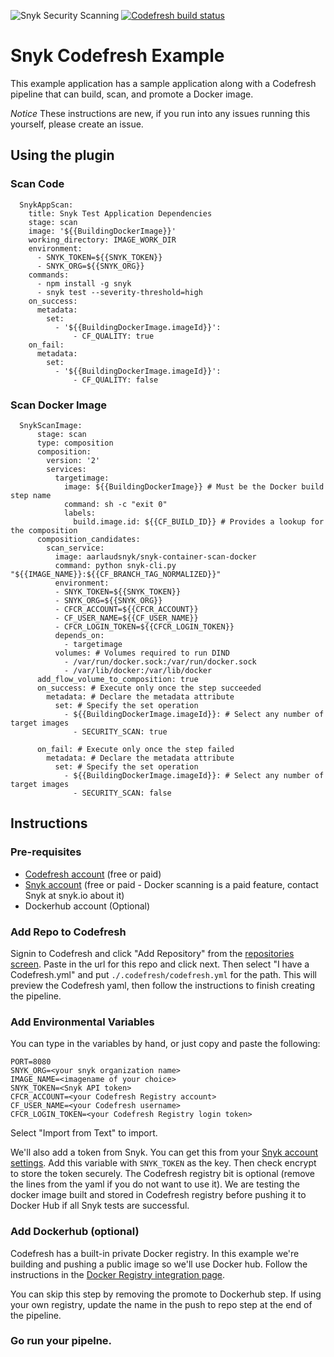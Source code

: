 [logo]: https://res.cloudinary.com/snyk/image/upload/v1533761770/logo-1_wtob68.svg
![Snyk Security Scanning](https://res.cloudinary.com/snyk/image/upload/v1533761770/logo-1_wtob68.svg)
[![Codefresh build status]( https://g.codefresh.io/api/badges/pipeline/aarlaud/snyk-playground%2Fcodefresh-pipeline-snyk-app-docker-scan%2Fcodefresh-pipeline-snyk-app-docker-scan?branch=master&type=cf-2)]( https://g.codefresh.io/repositories/snyk-playground/codefresh-pipeline-snyk-app-docker-scan/builds?filter=trigger:build;branch:master;service:5bcfd52a9fd1f422617b0eb3~codefresh-pipeline-snyk-app-docker-scan)
# Snyk Codefresh Example
This example application has a sample application along with a Codefresh pipeline that can build, scan, and promote a Docker image.

*Notice* These instructions are new, if you run into any issues running this yourself, please create an issue. 
## Using the plugin
### Scan Code
```
  SnykAppScan:
    title: Snyk Test Application Dependencies
    stage: scan
    image: '${{BuildingDockerImage}}'
    working_directory: IMAGE_WORK_DIR
    environment:
      - SNYK_TOKEN=${{SNYK_TOKEN}}
      - SNYK_ORG=${{SNYK_ORG}}
    commands:
      - npm install -g snyk
      - snyk test --severity-threshold=high
    on_success:
      metadata:
        set:
          - '${{BuildingDockerImage.imageId}}':
              - CF_QUALITY: true
    on_fail:
      metadata:
        set:
          - '${{BuildingDockerImage.imageId}}':
              - CF_QUALITY: false
```

### Scan Docker Image
```
  SnykScanImage:
      stage: scan
      type: composition
      composition:
        version: '2'
        services:
          targetimage:
            image: ${{BuildingDockerImage}} # Must be the Docker build step name
            command: sh -c "exit 0"
            labels:
              build.image.id: ${{CF_BUILD_ID}} # Provides a lookup for the composition
      composition_candidates:
        scan_service:
          image: aarlaudsnyk/snyk-container-scan-docker
          command: python snyk-cli.py "${{IMAGE_NAME}}:${{CF_BRANCH_TAG_NORMALIZED}}"
          environment:
          - SNYK_TOKEN=${{SNYK_TOKEN}}
          - SNYK_ORG=${{SNYK_ORG}}
          - CFCR_ACCOUNT=${{CFCR_ACCOUNT}}
          - CF_USER_NAME=${{CF_USER_NAME}}
          - CFCR_LOGIN_TOKEN=${{CFCR_LOGIN_TOKEN}}
          depends_on:
            - targetimage
          volumes: # Volumes required to run DIND
            - /var/run/docker.sock:/var/run/docker.sock
            - /var/lib/docker:/var/lib/docker
      add_flow_volume_to_composition: true
      on_success: # Execute only once the step succeeded
        metadata: # Declare the metadata attribute
          set: # Specify the set operation
            - ${{BuildingDockerImage.imageId}}: # Select any number of target images
              - SECURITY_SCAN: true

      on_fail: # Execute only once the step failed
        metadata: # Declare the metadata attribute
          set: # Specify the set operation
            - ${{BuildingDockerImage.imageId}}: # Select any number of target images
              - SECURITY_SCAN: false
```

## Instructions

### Pre-requisites
- [Codefresh account](https://codefresh.io/) (free or paid)
- [Snyk account](https://snyk.io/) (free or paid - Docker scanning is a paid feature, contact Snyk at snyk.io about it)
- Dockerhub account (Optional)

### Add Repo to Codefresh
Signin to Codefresh and click "Add Repository" from the [repositories screen](https://g.codefresh.io/repositories). Paste in the url for this repo and click next. Then select "I have a Codefresh.yml" and put `./.codefresh/codefresh.yml` for the path. This will preview the Codefresh yaml, then follow the instructions to finish creating the pipeline.

### Add Environmental Variables
You can type in the variables by hand, or just copy and paste the following:
```
PORT=8080
SNYK_ORG=<your snyk organization name>
IMAGE_NAME=<imagename of your choice>
SNYK_TOKEN=<Snyk API token>
CFCR_ACCOUNT=<your Codefresh Registry account>
CF_USER_NAME=<your Codefresh username>
CFCR_LOGIN_TOKEN=<your Codefresh Registry login token>
```

Select "Import from Text" to import.

We'll also add a token from Snyk. You can get this from your [Snyk account settings](https://app.snyk.io/account). Add this variable with `SNYK_TOKEN` as the key. Then check encrypt to store the token securely.
The Codefresh registry bit is optional (remove the lines from the yaml if you do not want to use it). We are testing the docker image built and stored in Codefresh registry before pushing it to Docker Hub if all Snyk tests are successful.

### Add Dockerhub (optional)
Codefresh has a built-in private Docker registry. In this example we're building and pushing a public image so we'll use Docker hub. Follow the instructions in the [Docker Registry integration page](https://g.codefresh.io/account-conf/integration/registry).

You can skip this step by removing the promote to Dockerhub step. If using your own registry, update the name in the push to repo step at the end of the pipeline. 

### Go run your pipelne.
